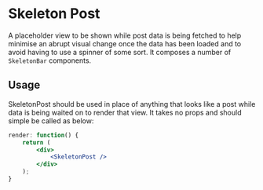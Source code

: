 # Skeleton Post

A placeholder view to be shown while post data is being fetched to help minimise an abrupt visual change once the data has been loaded and to avoid having to use a spinner of some sort.
It composes a number of `SkeletonBar` components.

## Usage

SkeletonPost should be used in place of anything that looks like a post while data is being waited on to render that view.
It takes no props and should simple be called as below:

```jsx
render: function() {
    return (
    	<div>
    		<SkeletonPost />
        </div>
    );
}
```
